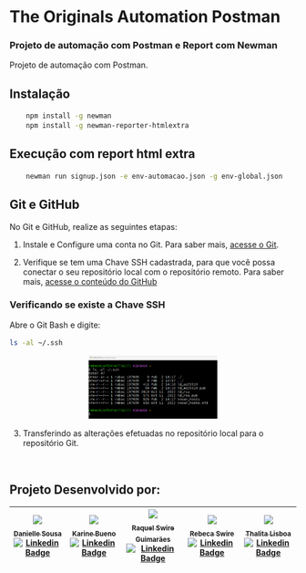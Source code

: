# The Originals Automation Postman


### Projeto de automação com Postman e Report com Newman

Projeto de automação com Postman.

## Instalação
```bash
    npm install -g newman
    npm install -g newman-reporter-htmlextra
```

## Execução com report html extra
```bash
    newman run signup.json -e env-automacao.json -g env-global.json
```

## Git e GitHub

No Git e GitHub, realize as seguintes etapas:

1. Instale e Configure uma conta no Git. Para saber mais, [acesse o Git](https://git-scm.com/download/win).

2. Verifique se tem uma Chave SSH cadastrada, para que você possa conectar o seu repositório local com o repositório remoto. Para saber mais, [acesse o conteúdo do GitHub](https://docs.github.com/pt/authentication/connecting-to-github-with-ssh)

### **Verificando se existe a Chave SSH** 
 
 Abre o Git Bash e digite:

 ```sh default
 ls -al ~/.ssh
 ```
 <p align="center">
  <img src="./.images/verifica_chave_ssh.png" alt="verifica chaves SSH existentes" width="45%" />

3. Transferindo as alterações efetuadas no repositório local para o repositório Git.

```sh default
 
 ```


## Projeto Desenvolvido por: 
| [<img loading="lazy" src="https://avatars.githubusercontent.com/u/137322187?v=4" width=90><br/><sub>Danielle Sousa</sub>](https://github.com/rhswire)<br/>[![Linkedin Badge](https://img.shields.io/badge/-LinkedIn-blue?style=flat-square&logo=Linkedin&logoColor=white&link=https://www.linkedin.com/in/daniellesousadads/)](https://www.linkedin.com/in/daniellesousadads/) | [<img loading="lazy" src="https://avatars.githubusercontent.com/u/116200326?v=4" width=90><br/><sub>Karine Bueno</sub>](https://github.com/karinebueno)<br/>[![Linkedin Badge](https://img.shields.io/badge/-LinkedIn-blue?style=flat-square&logo=Linkedin&logoColor=white&link=https://www.linkedin.com/in/karinebueno-quality-assurance-tester/)](https://www.linkedin.com/in/karinebueno-quality-assurance-tester/) | [<img loading="lazy" src="https://avatars.githubusercontent.com/u/93127535" width=90><br/><sub>Raquel Swire Guimarães</sub>](https://github.com/rhswire)<br/>[![Linkedin Badge](https://img.shields.io/badge/-LinkedIn-blue?style=flat-square&logo=Linkedin&logoColor=white&link=https://www.linkedin.com/in/rhswire)](https://www.linkedin.com/in/rhswire) | [<img loading="lazy" src="https://avatars.githubusercontent.com/u/92730333?v=4" width=90><br/><sub>Rebeca Swire</sub>](https://github.com/BekaSwire)<br/>[![Linkedin Badge](https://img.shields.io/badge/-LinkedIn-blue?style=flat-square&logo=Linkedin&logoColor=white&link=https://www.linkedin.com/in/rebeca-swire/)](https://www.linkedin.com/in/rebeca-swire/) | [<img loading="lazy" src="https://avatars.githubusercontent.com/u/106667633?v=4" width=90><br/><sub>Thalita Lisboa</sub>](https://github.com/ThalitaLisboa)<br/>[![Linkedin Badge](https://img.shields.io/badge/-LinkedIn-blue?style=flat-square&logo=Linkedin&logoColor=white&link=https://www.linkedin.com/in/thalita-lisboa/)](https://www.linkedin.com/in/thalita-lisboa/)
| :----------------------------------------------------------: | :----------------------------------------------------------: | :----------------------------------------------------------: | :----------------------------------------------------------: | :----------------------------------------------------------: |